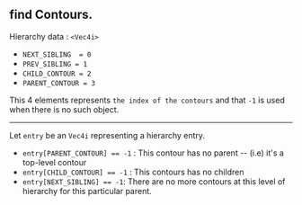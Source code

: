 ## find Contours.

Hierarchy data : `<Vec4i>`

* `NEXT_SIBLING  = 0`
* `PREV_SIBLING = 1`
* `CHILD_CONTOUR = 2`
* `PARENT_CONTOUR = 3`

This 4 elements represents `the index of the contours` and that `-1` is used when there is no such object.

---

Let `entry` be an `Vec4i` representing a hierarchy entry. 

* `entry[PARENT_CONTOUR] == -1` : This contour has no parent -- (i.e) it's a top-level contour
* `entry[CHILD_CONTOUR] == -1` : This contours has no children
* `entry[NEXT_SIBLING] == -1`: There are no more contours at this level of hierarchy for this particular parent.

